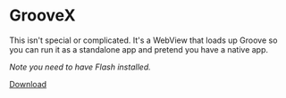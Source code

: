 # GrooveX

This isn't special or complicated. It's a WebView that loads up Groove so you can run it as a standalone app and pretend you have a native app.

*Note you need to have Flash installed.*

[Download](http://bit.ly/1XsvUp8)
